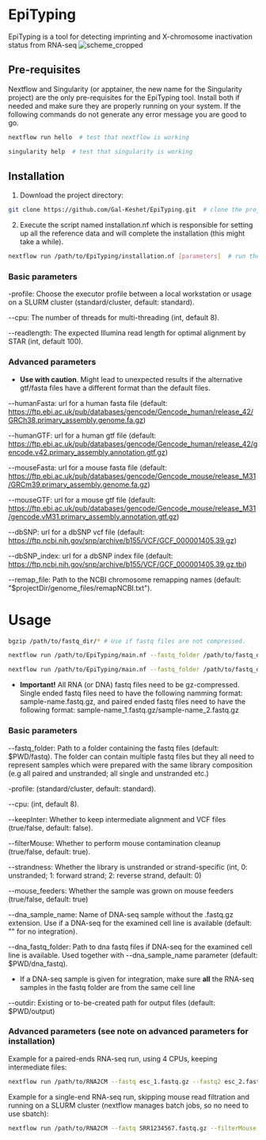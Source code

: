 # EpiTyping
EpiTyping is a tool for detecting imprinting and X-chromosome inactivation status from RNA-seq
![scheme_cropped](https://user-images.githubusercontent.com/112553439/204306399-e99da88e-0d30-4665-bfdb-e4329b1e8f53.jpg)

## Pre-requisites 
Nextflow and Singularity (or apptainer, the new name for the Singularity project) are the only pre-requisites for the EpiTyping tool. Install both if needed and make sure they are properly running on your system. If the following commands do not generate any error message you are good to go.
```bash
nextflow run hello  # test that nextflow is working

singularity help  # test that singularity is working
```

## Installation

1. Download the project directory:
```bash
git clone https://github.com/Gal-Keshet/EpiTyping.git  # clone the project using git
```
2. Execute the script named installation.nf which is responsible for setting up all the reference data and will complete the installation (this might take a while).
```bash
nextflow run /path/to/EpiTyping/installation.nf [parameters]  # run the installation script
```

### Basic parameters
-profile: Choose the executor profile between a local workstation or usage on a SLURM cluster (standard/cluster, default: standard).

--cpu: The number of threads for multi-threading (int, default 8).

--readlength: The expected Illumina read length for optimal alignment by STAR (int, default 100).

### Advanced parameters 

* **Use with caution**. Might lead to unexpected results if the alternative gtf/fasta files have a different format than the default files.

--humanFasta: url for a human fasta file (default: https://ftp.ebi.ac.uk/pub/databases/gencode/Gencode_human/release_42/GRCh38.primary_assembly.genome.fa.gz)

--humanGTF: url for a human gtf file (default: https://ftp.ebi.ac.uk/pub/databases/gencode/Gencode_human/release_42/gencode.v42.primary_assembly.annotation.gtf.gz)

--mouseFasta: url for a mouse fasta file (default: https://ftp.ebi.ac.uk/pub/databases/gencode/Gencode_mouse/release_M31/GRCm39.primary_assembly.genome.fa.gz)

--mouseGTF: url for a mouse gtf file (default: https://ftp.ebi.ac.uk/pub/databases/gencode/Gencode_mouse/release_M31/gencode.vM31.primary_assembly.annotation.gtf.gz)

--dbSNP: url for a dbSNP vcf file (default: https://ftp.ncbi.nih.gov/snp/archive/b155/VCF/GCF_000001405.39.gz)

--dbSNP_index: url for a dbSNP index file (default: https://ftp.ncbi.nih.gov/snp/archive/b155/VCF/GCF_000001405.39.gz.tbi)

--remap_file: Path to the NCBI chromosome remapping names (default: "$projectDir/genome_files/remapNCBI.txt").

# Usage
```bash
bgzip /path/to/fastq_dir/* # Use if fastq files are not compressed.

nextflow run /path/to/EpiTyping/main.nf --fastq_folder /path/to/fastq_dir --single true [parameters] # for single-end reads (all files in fastq folder need to be single ended)

nextflow run /path/to/EpiTyping/main.nf --fastq_folder /path/to/fastq_dir --single false [parameters] # for paired-ends reads (default. All files in fastq folder need to be paired ended)
```

* **Important!** All RNA (or DNA) fastq files need to be gz-compressed. Single ended fastq files need to have the following namming format: sample-name.fastq.gz, and paired ended fastq files need to have the following format: sample-name_1.fastq.gz/sample-name_2.fastq.gz

### Basic parameters
--fastq_folder: Path to a folder containing the fastq files (default: $PWD/fastq). The folder can contain multiple fastq files but they all need to represent samples which were prepared with the same library composition (e.g all paired and unstranded; all single and unstranded etc.)

-profile: (standard/cluster, default: standard).

--cpu: (int, default 8).

--keepInter: Whether to keep intermediate alignment and VCF files (true/false, default: false). 

--filterMouse: Whether to perform mouse contamination cleanup (true/false, default: true).

--strandness: Whether the library is unstranded or strand-specific (int, 0: unstranded; 1: forward strand; 2: reverse strand, default: 0)

--mouse_feeders: Whether the sample was grown on mouse feeders (true/false, default: true)

--dna_sample_name: Name of DNA-seq sample without the .fastq.gz extension. Use if a DNA-seq for the examined cell line is available (default: "" for no integration).

--dna_fastq_folder: Path to dna fastq files if DNA-seq for the examined cell line is available. Used together with --dna_sample_name parameter (default: $PWD/dna_fastq). 

* If a DNA-seq sample is given for integration, make sure **all** the RNA-seq samples in the fastq folder are from the same cell line

--outdir: Existing or to-be-created path for output files (default: $PWD/output)

### Advanced parameters (see note on advanced parameters for installation)

Example for a paired-ends RNA-seq run, using 4 CPUs, keeping intermediate files:
```bash
nextflow run /path/to/RNA2CM --fastq esc_1.fastq.gz --fastq2 esc_2.fastq.gz --cpu 4 --keepInter true 
```

Example for a single-end RNA-seq run, skipping mouse read filtration and running on a SLURM cluster (nextflow manages batch jobs, so no need to use sbatch):
```bash
nextflow run /path/to/RNA2CM --fastq SRR1234567.fastq.gz --filterMouse false -profile cluster
```
